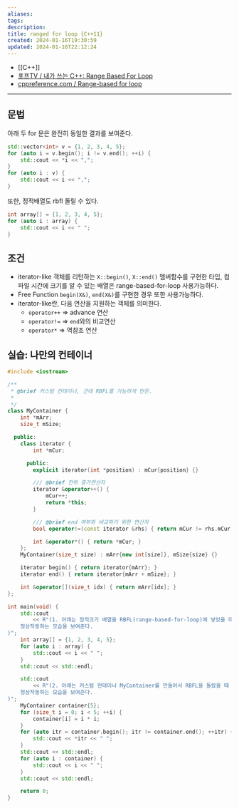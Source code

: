 ```yaml
---
aliases: 
tags: 
description:
title: ranged for loop {C++11}
created: 2024-01-16T19:30:59
updated: 2024-01-16T22:12:24
---
```

- [[C++]]
- [포프TV / 내가 쓰는 C++: Range Based For Loop](https://youtu.be/sVoz36DYK5s)
- [cppreference.com / Range-based for loop](https://en.cppreference.com/w/cpp/language/range-for)
---

## 문법

아래 두 for 문은 완전히 동일한 결과를 보여준다.

```cpp
std::vector<int> v = {1, 2, 3, 4, 5};
for (auto i = v.begin(); i != v.end(); ++i) {
	std::cout << *i << ",";
}
for (auto i : v) {
	std::cout << i << ",";
}
```

또한, 정적배열도 rbfl 돌릴 수 있다.

```cpp
int array[] = {1, 2, 3, 4, 5};
for (auto i : array) {
	std::cout << i << " ";
}
```

## 조건

- iterator-like 객체를 리턴하는 `X::begin()`, `X::end()` 멤버함수를 구현한 타입, 컴파일 시간에 크기를 알 수 있는 배열은 range-based-for-loop 사용가능하다.
- Free Function `begin(X&)`, `end(X&)`를 구현한 경우 또한 사용가능하다.
- iterator-like란, 다음 연산을 지원하는 객체를 의미한다.
	- `operator++` => advance 연산
	- `operator!=` => `end`와의 비교연산
	- `operator*` => 역참조 연산

## 실습: 나만의 컨테이너

```cpp
#include <iostream>

/**
 * @brief 커스텀 컨테이너, 근데 RBFL를 가능하게 만든.
 *
 */
class MyContainer {
    int *mArr;
    size_t mSize;

  public:
    class iterator {
        int *mCur;

      public:
        explicit iterator(int *position) : mCur{position} {}

        /// @brief 전위 증가연산자
        iterator &operator++() {
            mCur++;
            return *this;
        }

        /// @brief end 여부와 비교하기 위한 연산자
        bool operator!=(const iterator &rhs) { return mCur != rhs.mCur; }

        int &operator*() { return *mCur; }
    };
    MyContainer(size_t size) : mArr{new int[size]}, mSize{size} {}

    iterator begin() { return iterator{mArr}; }
    iterator end() { return iterator{mArr + mSize}; }

    int &operator[](size_t idx) { return mArr[idx]; }
};

int main(void) {
    std::cout
        << R"(1. 아래는 정적크기 배열을 RBFL(range-based-for-loop)에 넣었을 때
    정상작동하는 모습을 보여준다.
)";
    int array[] = {1, 2, 3, 4, 5};
    for (auto i : array) {
        std::cout << i << " ";
    }
    std::cout << std::endl;

    std::cout
        << R"(2. 아래는 커스텀 컨테이너 MyContainer를 만들어서 RBFL을 돌렸을 때
    정상작동하는 모습을 보여준다.
)";
    MyContainer container{5};
    for (size_t i = 0; i < 5; ++i) {
        container[i] = i * i;
    }
    for (auto itr = container.begin(); itr != container.end(); ++itr) {
        std::cout << *itr << " ";
    }
    std::cout << std::endl;
    for (auto i : container) {
        std::cout << i << " ";
    }
    std::cout << std::endl;

    return 0;
}
```
